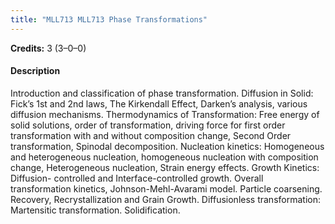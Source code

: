 ```yaml
---
title: "MLL713 MLL713 Phase Transformations"
---
```

**Credits:** 3 (3–0–0)

#### Description
Introduction and classification of phase transformation. Diffusion in Solid: Fick’s 1st and 2nd laws, The Kirkendall Effect, Darken’s analysis, various diffusion mechanisms. Thermodynamics of Transformation: Free energy of solid solutions, order of transformation, driving force for first order transformation with and without composition change, Second Order transformation, Spinodal decomposition. Nucleation kinetics: Homogeneous and heterogeneous nucleation, homogeneous nucleation with composition change, Heterogeneous nucleation, Strain energy effects. Growth Kinetics: Diffusion- controlled and Interface-controlled growth. Overall transformation kinetics, Johnson-Mehl-Avarami model. Particle coarsening. Recovery, Recrystallization and Grain Growth. Diffusionless transformation: Martensitic transformation. Solidification.